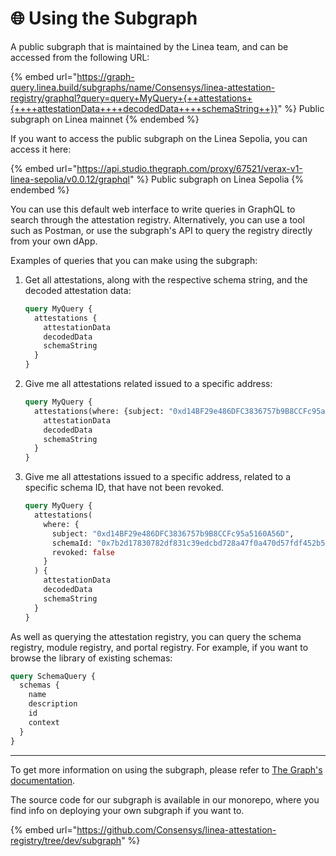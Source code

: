 # 🌐 Using the Subgraph

A public subgraph that is maintained by the Linea team, and can be accessed from the following URL:

{% embed url="https://graph-query.linea.build/subgraphs/name/Consensys/linea-attestation-registry/graphql?query=query+MyQuery+{++attestations+{++++attestationData++++decodedData++++schemaString++}}" %}
Public subgraph on Linea mainnet
{% endembed %}

If you want to access the public subgraph on the Linea Sepolia, you can access it here:

{% embed url="https://api.studio.thegraph.com/proxy/67521/verax-v1-linea-sepolia/v0.0.12/graphql" %}
Public subgraph on Linea Sepolia
{% endembed %}

You can use this default web interface to write queries in GraphQL to search through the attestation registry. Alternatively, you can use a tool such as Postman, or use the subgraph's API to query the registry directly from your own dApp.

Examples of queries that you can make using the subgraph:

1.  Get all attestations, along with the respective schema string, and the decoded attestation data:

    ```graphql
    query MyQuery {
      attestations {
        attestationData
        decodedData
        schemaString
      }
    }
    ```
2.  Give me all attestations related issued to a specific address:

    ```graphql
    query MyQuery {
      attestations(where: {subject: "0xd14BF29e486DFC3836757b9B8CCFc95a5160A56D"}) {
        attestationData
        decodedData
        schemaString
      }
    }
    ```
3.  Give me all attestations issued to a specific address, related to a specific schema ID, that have not been revoked.

    ```graphql
    query MyQuery {
      attestations(
        where: {
          subject: "0xd14BF29e486DFC3836757b9B8CCFc95a5160A56D",
          schemaId: "0x7b2d17830782df831c39edcbd728a47f0a470d57fdf452b5f4226f467f48295e",
          revoked: false
        }
      ) {
        attestationData
        decodedData
        schemaString
      }
    }
    ```

As well as querying the attestation registry, you can query the schema registry, module registry, and portal registry. For example, if you want to browse the library of existing schemas:

```graphql
query SchemaQuery {
  schemas {
    name
    description
    id
    context
  }
}
```

***

To get more information on using the subgraph, please refer to [The Graph's documentation](https://thegraph.com/docs/en/).

The source code for our subgraph is available in our monorepo, where you find info on deploying your own subgraph if you want to.

{% embed url="https://github.com/Consensys/linea-attestation-registry/tree/dev/subgraph" %}
